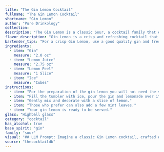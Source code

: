```yaml
---
title: "The Gin Lemon Cocktail"
fullname: "The Gin Lemon Cocktail"
shortname: "Gin Lemon"
author: "Pure Drinkology"
collection:
description: "The Gin Lemon is a classic Sour, a cocktail family that originated in the 18th century. Its simplicity is a hallmark of the style, showcasing the bright acidity of lemon juice and the botanicals of gin, creating a refreshing and invigorating drink. "
flavor_description: "Gin Lemon is a crisp and refreshing cocktail that balances the juniper-forward notes of gin with the tartness of fresh lemon juice.  The lemon peel adds a subtle citrus zest and aromatic complexity. The chilled ice keeps the drink cool and invigorating, making it perfect for warm days or a light, refreshing pre-dinner drink. "
bartender_tips: "For a crisp Gin Lemon, use a good quality gin and fresh lemon juice. Muddle the lemon peel to release oils before adding ice and gin.  Shake vigorously to chill and dilute, and strain into a chilled coupe. Garnish with a lemon twist for extra citrus aroma. Don't over-muddle the peel, or it'll make the drink bitter. "
ingredients:
  - item: "Gin"
    measure: "2.0 oz"
  - item: "Lemon Juice"
    measure: "2.75 oz"
  - item: "Lemon Peel"
    measure: "1 Slice"
  - item: "Ice"
    measure: "Cubes"
instructions:
  - item: "For the preparation of the gin lemon you will not need the shaker."
  - item: "Fill the tumbler with ice, pour the gin and lemonade over it."
  - item: "Gently mix and decorate with a slice of lemon."
  - item: "Those who prefer can also add a few mint leaves."
  - item: "Your gin lemon is ready to be served."
glass: "Highball glass"
category: "cocktail"
has_alcohol: true
base_spirit: "gin"
family: "sour"
visual: "## LLM Prompt: Imagine a classic Gin Lemon cocktail, crafted with care. Describe its appearance in detail, focusing on the following:* **The glass:** What type of glass is it served in? What is its shape and size?* **The color:** What shade of yellow is the drink? Is it clear, or does it have a slight haze? * **The texture:** Is it icy and refreshing, or does it have a smooth, silky texture?* **The garnishes:** How is the lemon peel used as a garnish? Is it a spiral, a twist, or a wedge? Does it float on top of the drink, or is it placed on the rim of the glass?* **The overall impression:** How does the drink look overall? Does it look refreshing and light, or sophisticated and elegant? **Bonus:** Include any other details that contribute to the visual appeal of the cocktail, such as condensation on the glass or the appearance of ice cubes. "
source: "thecocktaildb"
---
```


